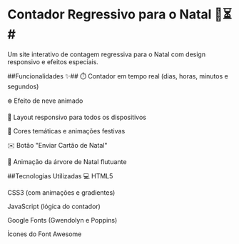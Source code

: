 # Contador Regressivo para o Natal 🎄⏳#
Um site interativo de contagem regressiva para o Natal com design responsivo e efeitos especiais.

##Funcionalidades ✨##
⏱️ Contador em tempo real (dias, horas, minutos e segundos)

❄️ Efeito de neve animado

📱 Layout responsivo para todos os dispositivos

🎨 Cores temáticas e animações festivas

✉️ Botão "Enviar Cartão de Natal"

🌟 Animação da árvore de Natal flutuante

##Tecnologias Utilizadas 💻
HTML5

CSS3 (com animações e gradientes)

JavaScript (lógica do contador)

Google Fonts (Gwendolyn e Poppins)

Ícones do Font Awesome
